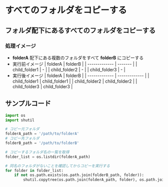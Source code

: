# すべてのフォルダをコピーする

## フォルダ配下にあるすべてのフォルダをコピーする

### 処理イメージ

* **folderA** 配下にある複数のフォルダをすべて **folderB** にコピーする
* 実行前イメージ
  | folderA       | folderB |
  | ------------- | ------- |
  | child_folder1 | -       |
  | child_folder2 | -       |
  | child_folder3 | -       |
* 実行後イメージ
  | folderA       | folderB       |
  | ------------- | ------------- |
  | child_folder1 | child_folder1 |
  | child_folder2 | child_folder2 |
  | child_folder3 | child_folder3 |

## サンプルコード

```python
import os
import shutil

# コピー元フォルダ
folderA_path = '/path/to/folderA'
# コピー先フォルダ
folderB_path = '/path/to/folderB'

# コピーするフォルダ名の一覧を取得
folder_list = os.listdir(folderA_path)

# 同名のフォルダがないことを確認してからコピーを実行する
for folder in folder_list:
    if not os.path.exists(os.path.join(folderB_path, folder)):
        shutil.copytree(os.path.join(folderA_path, folder), os.path.join(folderB_path, folder))
```
